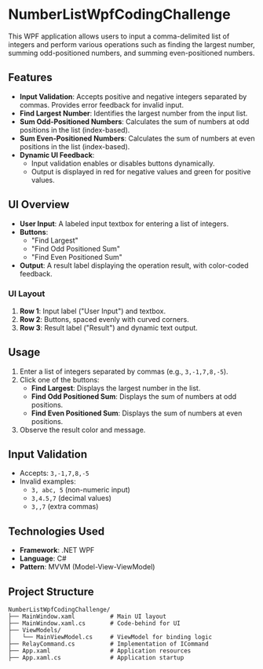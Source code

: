 # NumberListWpfCodingChallenge

This WPF application allows users to input a comma-delimited list of integers and perform various operations such as finding the largest number, summing odd-positioned numbers, and summing even-positioned numbers. 

## Features
- **Input Validation**: Accepts positive and negative integers separated by commas. Provides error feedback for invalid input.
- **Find Largest Number**: Identifies the largest number from the input list.
- **Sum Odd-Positioned Numbers**: Calculates the sum of numbers at odd positions in the list (index-based).
- **Sum Even-Positioned Numbers**: Calculates the sum of numbers at even positions in the list (index-based).
- **Dynamic UI Feedback**:
  - Input validation enables or disables buttons dynamically.
  - Output is displayed in red for negative values and green for positive values.

## UI Overview
- **User Input**: A labeled input textbox for entering a list of integers.
- **Buttons**:
  - "Find Largest"
  - "Find Odd Positioned Sum"
  - "Find Even Positioned Sum"
- **Output**: A result label displaying the operation result, with color-coded feedback.
  
### UI Layout
1. **Row 1**: Input label ("User Input") and textbox.
2. **Row 2**: Buttons, spaced evenly with curved corners.
3. **Row 3**: Result label ("Result") and dynamic text output.

## Usage
1. Enter a list of integers separated by commas (e.g., `3,-1,7,8,-5`).
2. Click one of the buttons:
   - **Find Largest**: Displays the largest number in the list.
   - **Find Odd Positioned Sum**: Displays the sum of numbers at odd positions.
   - **Find Even Positioned Sum**: Displays the sum of numbers at even positions.
3. Observe the result color and message.

## Input Validation
- Accepts: `3,-1,7,8,-5`
- Invalid examples:
  - `3, abc, 5` (non-numeric input)
  - `3,4.5,7` (decimal values)
  - `3,,7` (extra commas)

## Technologies Used
- **Framework**: .NET WPF
- **Language**: C#
- **Pattern**: MVVM (Model-View-ViewModel)

## Project Structure
```plaintext
NumberListWpfCodingChallenge/
├── MainWindow.xaml          # Main UI layout
├── MainWindow.xaml.cs       # Code-behind for UI
├── ViewModels/
│   └── MainViewModel.cs     # ViewModel for binding logic
├── RelayCommand.cs          # Implementation of ICommand
├── App.xaml                 # Application resources
├── App.xaml.cs              # Application startup
